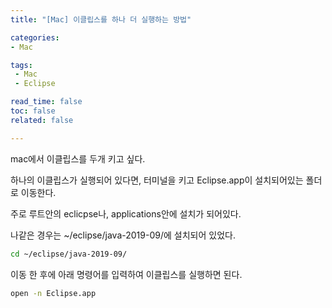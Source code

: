 ```yaml
---
title: "[Mac] 이클립스를 하나 더 실행하는 방법"

categories:
- Mac

tags: 
 - Mac
 - Eclipse

read_time: false
toc: false
related: false

---
```


mac에서 이클립스를 두개 키고 싶다.

하나의 이클립스가 실행되어 있다면, 
터미널을 키고 Eclipse.app이 설치되어있는 폴더로 이동한다.

주로 루트안의 eclicpse나, applications안에 설치가 되어있다.

나같은 경우는 ~/eclipse/java-2019-09/에 설치되어 있었다.

``` bash
cd ~/eclipse/java-2019-09/
```

이동 한 후에 아래 명령어를 입력하여 이클립스를 실행하면 된다. 

``` bash
open -n Eclipse.app
```

